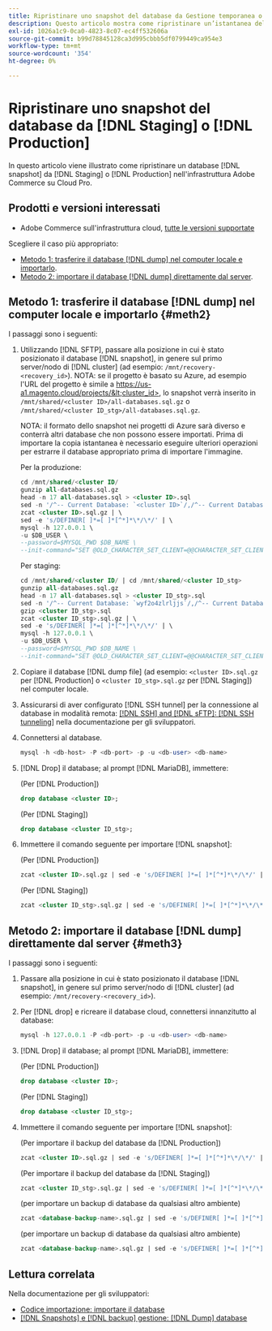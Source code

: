 ```yaml
---
title: Ripristinare uno snapshot del database da Gestione temporanea o Produzione
description: Questo articolo mostra come ripristinare un’istantanea del database da Staging o Produzione su Adobe Commerce su un’infrastruttura cloud.
exl-id: 1026a1c9-0ca0-4823-8c07-ec4ff532606a
source-git-commit: b99d78845128ca3d995cbbb5df0799449ca954e3
workflow-type: tm+mt
source-wordcount: '354'
ht-degree: 0%

---
```


# Ripristinare uno snapshot del database da [!DNL Staging] o [!DNL Production]

In questo articolo viene illustrato come ripristinare un database [!DNL snapshot] da [!DNL Staging] o [!DNL Production] nell&#39;infrastruttura Adobe Commerce su Cloud Pro.

## Prodotti e versioni interessati

* Adobe Commerce sull&#39;infrastruttura cloud, [tutte le versioni supportate](https://magento.com/sites/default/files/magento-software-lifecycle-policy.pdf)

Scegliere il caso più appropriato:

* [Metodo 1: trasferire il database [!DNL dump] nel computer locale e importarlo](#meth2).
* [Metodo 2: importare il database [!DNL dump] direttamente dal server](#meth3).

## Metodo 1: trasferire il database [!DNL dump] nel computer locale e importarlo {#meth2}

I passaggi sono i seguenti:

1. Utilizzando [!DNL SFTP], passare alla posizione in cui è stato posizionato il database [!DNL snapshot], in genere sul primo server/nodo di [!DNL cluster] (ad esempio: `/mnt/recovery-<recovery_id>`). NOTA: se il progetto è basato su Azure, ad esempio l&#39;URL del progetto è simile a https://us-a1.magento.cloud/projects/&lt;cluster_id>, lo snapshot verrà inserito in `/mnt/shared/<cluster ID>/all-databases.sql.gz` o `/mnt/shared/<cluster ID_stg>/all-databases.sql.gz`.

   NOTA: il formato dello snapshot nei progetti di Azure sarà diverso e conterrà altri database che non possono essere importati. Prima di importare la copia istantanea     è necessario eseguire ulteriori operazioni per estrarre il database appropriato prima di importare l&#39;immagine.

   Per la produzione:

   ```sql
   cd /mnt/shared/<cluster ID/
   gunzip all-databases.sql.gz 
   head -n 17 all-databases.sql > <cluster ID>.sql 
   sed -n '/^-- Current Database: `<cluster ID>`/,/^-- Current Database: `/p' all-databases.sql >> <cluster ID>.sql gzip <cluster ID>.sql
   zcat <cluster ID>.sql.gz | \
   sed -e 's/DEFINER[ ]*=[ ]*[^*]*\*/\*/' | \
   mysql -h 127.0.0.1 \
   -u $DB_USER \
   --password=$MYSQL_PWD $DB_NAME \
   --init-command="SET @OLD_CHARACTER_SET_CLIENT=@@CHARACTER_SET_CLIENT ;SET @OLD_CHARACTER_SET_RESULTS=@@CHARACTER_SET_RESULTS ;SET @OLD_COLLATION_CONNECTION=@@COLLATION_CONNECTION ;SET NAMES utf8 ;SET @OLD_TIME_ZONE=@@TIME_ZONE ;SET TIME_ZONE='+00:00' ;SET @OLD_UNIQUE_CHECKS=@@UNIQUE_CHECKS, UNIQUE_CHECKS=0 ;SET @OLD_FOREIGN_KEY_CHECKS=@@FOREIGN_KEY_CHECKS, FOREIGN_KEY_CHECKS=0 ;SET @OLD_SQL_MODE=@@SQL_MODE, SQL_MODE='NO_AUTO_VALUE_ON_ZERO' ;SET @OLD_SQL_NOTES=@@SQL_NOTES, SQL_NOTES=0;"
   ```

   Per staging:

   ```sql
   cd /mnt/shared/<cluster ID/ | cd /mnt/shared/<cluster ID_stg>
   gunzip all-databases.sql.gz 
   head -n 17 all-databases.sql > <cluster ID_stg>.sql
   sed -n '/^-- Current Database: `wyf2o4zlrljjs`/,/^-- Current Database: `/p' all-databases.sql >> <cluster ID_stg>.sql 
   gzip <cluster ID_stg>.sql  
   zcat <cluster ID_stg>.sql.gz | \
   sed -e 's/DEFINER[ ]*=[ ]*[^*]*\*/\*/' | \
   mysql -h 127.0.0.1 \
   -u $DB_USER \
   --password=$MYSQL_PWD $DB_NAME \
   --init-command="SET @OLD_CHARACTER_SET_CLIENT=@@CHARACTER_SET_CLIENT ;SET @OLD_CHARACTER_SET_RESULTS=@@CHARACTER_SET_RESULTS ;SET @OLD_COLLATION_CONNECTION=@@COLLATION_CONNECTION ;SET NAMES utf8 ;SET @OLD_TIME_ZONE=@@TIME_ZONE ;SET TIME_ZONE='+00:00' ;SET @OLD_UNIQUE_CHECKS=@@UNIQUE_CHECKS, UNIQUE_CHECKS=0 ;SET @OLD_FOREIGN_KEY_CHECKS=@@FOREIGN_KEY_CHECKS, FOREIGN_KEY_CHECKS=0 ;SET @OLD_SQL_MODE=@@SQL_MODE, SQL_MODE='NO_AUTO_VALUE_ON_ZERO' ;SET @OLD_SQL_NOTES=@@SQL_NOTES, SQL_NOTES=0;"
   ```

1. Copiare il database [!DNL dump file] (ad esempio: `<cluster ID>.sql.gz` per [!DNL Production] o `<cluster ID_stg>.sql.gz` per [!DNL Staging]) nel computer locale.
1. Assicurarsi di aver configurato [!DNL SSH tunnel] per la connessione al database in modalità remota: [[!DNL SSH] and [!DNL sFTP]: [!DNL SSH tunneling]](https://devdocs.magento.com/cloud/env/environments-ssh.html#env-start-tunn) nella documentazione per gli sviluppatori.
1. Connettersi al database.

   ```sql
   mysql -h <db-host> -P <db-port> -p -u <db-user> <db-name>
   ```

1. [!DNL Drop] il database; al prompt [!DNL MariaDB], immettere:

   (Per [!DNL Production])

   ```sql
   drop database <cluster ID>;
   ```

   (Per [!DNL Staging])

   ```sql
   drop database <cluster ID_stg>;
   ```

1. Immettere il comando seguente per importare [!DNL snapshot]:

   (Per [!DNL Production])

   ```sql
   zcat <cluster ID>.sql.gz | sed -e 's/DEFINER[ ]*=[ ]*[^*]*\*/\*/' | mysql -h 127.0.0.1 -P <db-port> -p -u   <db-user> <db-name>
   ```

   (Per [!DNL Staging])

   ```sql
   zcat <cluster ID_stg>.sql.gz | sed -e 's/DEFINER[ ]*=[ ]*[^*]*\*/\*/' | mysql -h 127.0.0.1 -P <db-port> -p -u   <db-user> <db-name>
   ```

## Metodo 2: importare il database [!DNL dump] direttamente dal server {#meth3}

I passaggi sono i seguenti:

1. Passare alla posizione in cui è stato posizionato il database [!DNL snapshot], in genere sul primo server/nodo di [!DNL cluster] (ad esempio: `/mnt/recovery-<recovery_id>`).
1. Per [!DNL drop] e ricreare il database cloud, connettersi innanzitutto al database:

   ```sql
   mysql -h 127.0.0.1 -P <db-port> -p -u <db-user> <db-name>
   ```

1. [!DNL Drop] il database; al prompt [!DNL MariaDB], immettere:

   (Per [!DNL Production])

   ```sql
   drop database <cluster ID>;
   ```

   (Per [!DNL Staging])

   ```sql
   drop database <cluster ID_stg>;
   ```

1. Immettere il comando seguente per importare [!DNL snapshot]:

   (Per importare il backup del database da [!DNL Production])

   ```sql
   zcat <cluster ID>.sql.gz | sed -e 's/DEFINER[ ]*=[ ]*[^*]*\*/\*/' | mysql -h 127.0.0.1 -p -u <db-user> <db-name>
   ```

   (Per importare il backup del database da [!DNL Staging])

   ```sql
   zcat <cluster ID_stg>.sql.gz | sed -e 's/DEFINER[ ]*=[ ]*[^*]*\*/\*/' | mysql -h 127.0.0.1 -p -u <db-user> <db-name>
   ```

   (per importare un backup di database da qualsiasi altro ambiente)

   ```sql
   zcat <database-backup-name>.sql.gz | sed -e 's/DEFINER[ ]*=[ ]*[^*]*\*/\*/' | mysql -h 127.0.0.1 -p -u <db-user> <db-name>
   ```

   (per importare un backup di database da qualsiasi altro ambiente)

   ```sql
   zcat <database-backup-name>.sql.gz | sed -e 's/DEFINER[ ]*=[ ]*[^*]*\*/\*/' | mysql -h 127.0.0.1 -p -u <db-user> <db-name>
   ```

## Lettura correlata

Nella documentazione per gli sviluppatori:

* [Codice importazione: importare il database](https://devdocs.magento.com/cloud/setup/first-time-setup-import-import.html#cloud-import-db)
* [[!DNL Snapshots] e [!DNL backup] gestione: [!DNL Dump] database](https://devdocs.magento.com/cloud/project/project-webint-snap.html#db-dump)

